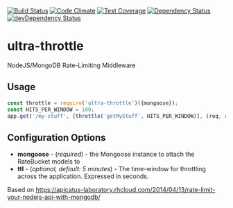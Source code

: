 [![Build Status](https://travis-ci.org/atsid/middleware-throttle.svg)](https://travis-ci.org/atsid/middleware-throttle)
[![Code Climate](https://codeclimate.com/github/atsid/middleware-throttle/badges/gpa.svg)](https://codeclimate.com/github/atsid/middleware-throttle)
[![Test Coverage](https://codeclimate.com/github/atsid/middleware-throttle/badges/coverage.svg)](https://codeclimate.com/github/atsid/middleware-throttle/coverage)
[![Dependency Status](https://david-dm.org/atsid/middleware-throttle.svg)](https://david-dm.org/atsid/middleware-throttle)
[![devDependency Status](https://david-dm.org/atsid/middleware-throttle/dev-status.svg)](https://david-dm.org/atsid/middleware-throttle#info=devDependencies)

# ultra-throttle

NodeJS/MongoDB Rate-Limiting Middleware

## Usage
```js
const throttle = require('ultra-throttle')({mongoose});
const HITS_PER_WINDOW = 100;
app.get('/my-stuff', [throttle('getMyStuff', HITS_PER_WINDOW)], (req, res, next) => {...});
```

## Configuration Options
* **mongoose** - (*required*) - the Mongoose instance to attach the RateBucket models to
* **ttl** - (*optional, default: 5 minutes*) - The time-window for throttling across the application. Expressed in seconds.

Based on https://apicatus-laboratory.rhcloud.com/2014/04/13/rate-limit-your-nodejs-api-with-mongodb/
